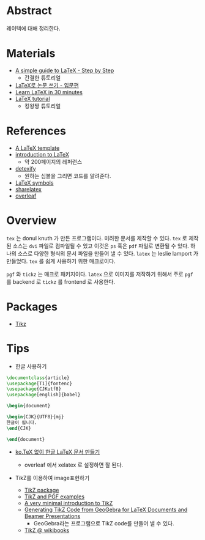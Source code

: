 # Abstract

레이텍에 대해 정리한다.

# Materials

* [A simple guide to LaTeX - Step by Step](https://www.latex-tutorial.com/tutorials/)
  * 간결한 튜토리얼 
* [LaTeX로 논문 쓰기 - 입문편](http://t-robotics.blogspot.com/2016/02/latex.html)
* [Learn LaTeX in 30 minutes](https://ko.sharelatex.com/learn/Learn_LaTeX_in_30_minutes)
* [LaTeX tutorial](https://www.maths.tcd.ie/~dwilkins/LaTeXPrimer/)
  * 킹왕짱 튜토리얼
  
# References

* [A LaTeX template](https://github.com/STOM-Group/LaTeX-Paper-Template)
* [introduction to LaTeX](https://tobi.oetiker.ch/lshort/lshort.pdf)
  * 약 200페이지의 레퍼런스
* [detexify](http://detexify.kirelabs.org/classify.html)
  * 원하는 심볼을 그리면 코드를 알려준다.
* [LaTeX symbols](http://artofproblemsolving.com/wiki/index.php/LaTeX:Symbols)
* [sharelatex](https://ko.sharelatex.com)
* [overleaf](https://www.overleaf.com/)

# Overview

`tex` 는 donul knuth 가 만든 프로그램이다. 미려한 문서를 제작할 수 있다. `tex` 로 제작된 소스는 `dvi` 파일로 컴파일될 수 있고 이것은 `ps` 혹은 `pdf` 파일로 변환될 수 있다. 하나의 소스로 다양한 형식의 문서 파일을 만들어 낼 수 있다. `latex` 는 leslie lamport 가 만들었다. `tex` 를 쉽게 사용하기 위한 매크로이다.

`pgf` 와 `tickz` 는 매크로 패키지이다. `latex` 으로 이미지를 저작하기 위해서 주로 `pgf` 를 backend 로 `tickz` 를 frontend 로 사용한다.

# Packages

* [Tikz](/tikz/README.md)

# Tips

* 한글 사용하기

```latex
\documentclass{article}
\usepackage[T1]{fontenc}
\usepackage{CJKutf8}
\usepackage[english]{babel}

\begin{document}

\begin{CJK}{UTF8}{mj}
한글이 됩니다.
\end{CJK}

\end{document}
```

* [ko.TeX 없이 한글 LaTeX 문서 만들기](https://gist.github.com/dlimpid/5454229)
  * overleaf 에서 xelatex 로 설정하면 잘 된다.

* TikZ를 이용하여 image표현하기
  * [TikZ package](https://ko.sharelatex.com/learn/TikZ_package)
  * [TikZ and PGF examples](http://www.texample.net/tikz/examples/all/)
  * [A very minimal introduction to TikZ](http://cremeronline.com/LaTeX/minimaltikz.pdf)
  * [Generating TikZ Code from GeoGebra for LaTeX Documents and Beamer Presentations](https://www.sharelatex.com/blog/2013/08/28/tikz-series-pt2.html)
    * GeoGebra라는 프로그램으로 TikZ code를 만들어 낼 수 있다.
  * [TikZ @ wikibooks](https://en.wikibooks.org/wiki/LaTeX/PGF/TikZ)